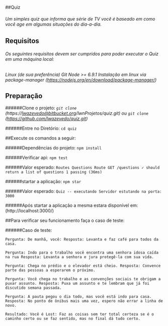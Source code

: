 ##Quiz
###### Um simples quiz que informa que série de TV você é baseado em como você age em algumas situações do dia-a-dia.

## Requisitos
###### Os seguintes requisitos devem ser cumpridos para poder executar o Quiz em uma máquina local:


*Linux (de sua preferência)*
*Git*
*Node >= 6.9.1 Instalação em linux via package-manager (https://nodejs.org/en/download/package-manager/)*


## Preparação

######Clone o projeto:
*`git clone` (https://lwazevedo@bitbucket.org/lwnProjetos/quiz.git)* 
*ou* 
*`git clone` (https://github.com/lwazevedo/quiz.git)*

######Entre no Diretório: `cd quiz`

##Execute os comandos a seguir:

######Dependências do projeto: `npm install`

######Verificar api: `npm test`

######Valor esperado: `Routes Questions Route GET /questions ✓ should return a list of questions 1 passing (36ms)` 

######startar a aplicação: `npm star`

######Valor esperado: `Quiz -- executando Servidor estutando na porta: 3000`

######Após startar a aplicação a mesma estara disponível em: (http://localhost:3000/)


##Para verificar seu funcionamento faça o caso de teste: 

######Caso de teste: 

`Pergunta: De manhã, você:
Resposta: Levanta e faz café para todos da casa.`


`Pergunta: Indo para o trabalho você encontra uma senhora idosa caída na rua
Resposta: Levanta a senhora e jura protegê-la com sua vida.`


`Pergunta: Chega no prédio e o elevador está cheio.
Resposta: Convence parte das pessoas a esperarem o próximo.`


`Pergunta: Você chega no trabalho e as convenções sociais te obrigam a puxar assunto.
Resposta: Puxa um assunto e te lembram que já foi discutido semana passada.`

`Pergunta: A pauta pegou o dia todo, mas você está indo para casa.
Resposta: No ponto de ônibus mais uma vez, espero não errar a linha de novo.`


`Resultado: Você é Lost: Faz as coisas sem ter total certeza se é o caminho certo ou se faz sentido, mas no final dá tudo certo.`


 